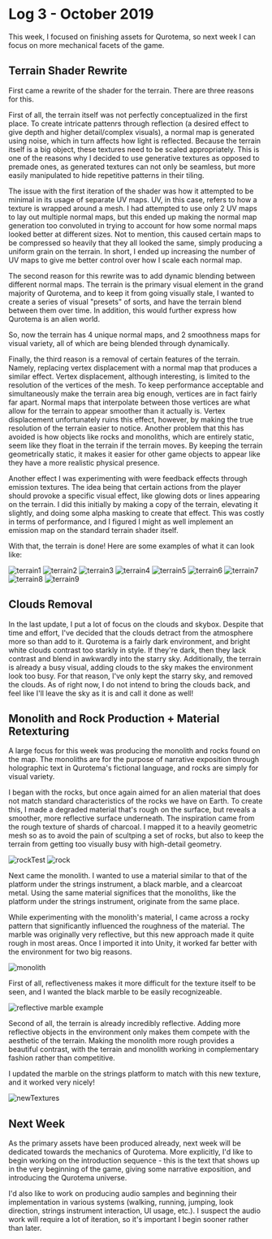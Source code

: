 # Log 3 - October 2019

This week, I focused on finishing assets for Qurotema, so next week I can focus on more mechanical facets of the game.

## Terrain Shader Rewrite

First came a rewrite of the shader for the terrain. There are three reasons for this.

First of all, the terrain itself was not perfectly conceptualized in the first place. To create intricate pattenrs through reflection (a desired effect to give depth and higher detail/complex visuals), a normal map is generated using noise, which in turn affects how light is reflected. Because the terrain itself is a big object, these textures need to be scaled appropriately. This is one of the reasons why I decided to use generative textures as opposed to premade ones, as generated textures can not only be seamless, but more easily manipulated to hide repetitive patterns in their tiling.

The issue with the first iteration of the shader was how it attempted to be minimal in its usage of separate UV maps. UV, in this case, refers to how a texture is wrapped around a mesh. I had attempted to use only 2 UV maps to lay out multiple normal maps, but this ended up making the normal map generation too convoluted in trying to account for how some normal maps looked better at different sizes. Not to mention, this caused certain maps to be compressed so heavily that they all looked the same, simply producing a uniform grain on the terrain. In short, I ended up increasing the number of UV maps to give me better control over how I scale each normal map.

The second reason for this rewrite was to add dynamic blending between different normal maps. The terrain is the primary visual element in the grand majority of Qurotema, and to keep it from going visually stale, I wanted to create a series of visual "presets" of sorts, and have the terrain blend between them over time. In addition, this would further express how Qurotema is an alien world.

So, now the terrain has 4 unique normal maps, and 2 smoothness maps for visual variety, all of which are being blended through dynamically.

Finally, the third reason is a removal of certain features of the terrain. Namely, replacing vertex displacement with a normal map that produces a similar effect. Vertex displacement, although interesting, is limited to the resolution of the vertices of the mesh. To keep performance acceptable and simultaneously make the terrain area big enough, vertices are in fact fairly far apart. Normal maps that interpolate between those vertices are what allow for the terrain to appear smoother than it actually is. Vertex displacement unfortunately ruins this effect, however, by making the true resolution of the terrain easier to notice. Another problem that this has avoided is how objects like rocks and monoliths, which are entirely static, seem like they float in the terrain if the terrain moves. By keeping the terrain geometrically static, it makes it easier for other game objects to appear like they have a more realistic physical presence.

Another effect I was experimenting with were feedback effects through emission textures. The idea being that certain actions from the player should provoke a specific visual effect, like glowing dots or lines appearing on the terrain. I did this initially by making a copy of the terrain, elevating it slightly, and doing some alpha masking to create that effect. This was costly in terms of performance, and I figured I might as well implement an emission map on the standard terrain shader itself.

With that, the terrain is done! Here are some examples of what it can look like:

![terrain1](https://raw.githubusercontent.com/v-exec/Qurotema/master/documentation/new/terrain1.png)
![terrain2](https://raw.githubusercontent.com/v-exec/Qurotema/master/documentation/new/terrain2.png)
![terrain3](https://raw.githubusercontent.com/v-exec/Qurotema/master/documentation/new/terrain3.png)
![terrain4](https://raw.githubusercontent.com/v-exec/Qurotema/master/documentation/new/terrain4.png)
![terrain5](https://raw.githubusercontent.com/v-exec/Qurotema/master/documentation/new/terrain5.png)
![terrain6](https://raw.githubusercontent.com/v-exec/Qurotema/master/documentation/new/terrain6.png)
![terrain7](https://raw.githubusercontent.com/v-exec/Qurotema/master/documentation/new/terrain7.png)
![terrain8](https://raw.githubusercontent.com/v-exec/Qurotema/master/documentation/new/terrain8.png)
![terrain9](https://raw.githubusercontent.com/v-exec/Qurotema/master/documentation/new/terrain9.png)

## Clouds Removal

In the last update, I put a lot of focus on the clouds and skybox. Despite that time and effort, I've decided that the clouds detract from the atmosphere more so than add to it. Qurotema is a fairly dark environment, and bright white clouds contrast too starkly in style. If they're dark, then they lack contrast and blend in awkwardly into the starry sky. Additionally, the terrain is already a busy visual, adding clouds to the sky makes the environment look too busy. For that reason, I've only kept the starry sky, and removed the clouds. As of right now, I do not intend to bring the clouds back, and feel like I'll leave the sky as it is and call it done as well!

## Monolith and Rock Production + Material Retexturing

A large focus for this week was producing the monolith and rocks found on the map. The monoliths are for the purpose of narrative exposition through holographic text in Qurotema's fictional language, and rocks are simply for visual variety.

I began with the rocks, but once again aimed for an alien material that does not match standard characteristics of the rocks we have on Earth. To create this, I made a degraded material that's rough on the surface, but reveals a smoother, more reflective surface underneath. The inspiration came from the rough texture of shards of charcoal. I mapped it to a heavily geometric mesh so as to avoid the pain of scultping a set of rocks, but also to keep the terrain from getting too visually busy with high-detail geometry.

![rockTest](https://raw.githubusercontent.com/v-exec/Qurotema/master/documentation/new/rockTest.png)
![rock](https://raw.githubusercontent.com/v-exec/Qurotema/master/documentation/new/rock.jpg)

Next came the monolith. I wanted to use a material similar to that of the platform under the strings instrument, a black marble, and a clearcoat metal. Using the same material significes that the monoliths, like the platform under the strings instrument, originate from the same place.

While experimenting with the monolith's material, I came across a rocky pattern that significantly influenced the roughness of the material. The marble was originally very reflective, but this new approach made it quite rough in most areas. Once I imported it into Unity, it worked far better with the environment for two big reasons.

![monolith](https://raw.githubusercontent.com/v-exec/Qurotema/master/documentation/new/mono.png)

First of all, reflectiveness makes it more difficult for the texture itself to be seen, and I wanted the black marble to be easily recognizeable.

![reflective marble example](https://raw.githubusercontent.com/v-exec/Qurotema/master/documentation/new/reflectiveMarbleExample.png)

Second of all, the terrain is already incredibly reflective. Adding more reflective objects in the environment only makes them compete with the aesthetic of the terrain. Making the monolith more rough provides a beautiful contrast, with the terrain and monolith working in complementary fashion rather than competitive.

I updated the marble on the strings platform to match with this new texture, and it worked very nicely!

![newTextures](https://raw.githubusercontent.com/v-exec/Qurotema/master/documentation/new/newTextures.png)

## Next Week

As the primary assets have been produced already, next week will be dedicated towards the mechanics of Qurotema. More explicitly, I'd like to begin working on the introduction sequence - this is the text that shows up in the very beginning of the game, giving some narrative exposition, and introducing the Qurotema universe.

I'd also like to work on producing audio samples and beginning their implementation in various systems (walking, running, jumping, look direction, strings instrument interaction, UI usage, etc.). I suspect the audio work will require a lot of iteration, so it's important I begin sooner rather than later.